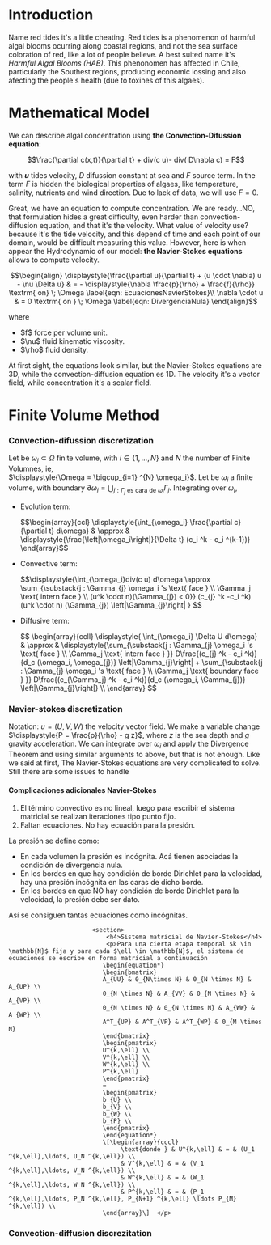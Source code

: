 <h1> Introduction </h1>

Name red tides it's a little cheating. Red tides is a phenomenon of harmful algal blooms ocurring along coastal regions, and not the sea surface coloration of red, like a lot of people believe. A best suited name it's <i>Harmful Algal Blooms (HAB)</i>.
This phenonomen has affected in Chile, particularly the Southest regions, producing economic lossing and also afecting the people's health (due to toxines of this algaes).

<h1> Mathematical Model </h1>

We can describe algal concentration using <b>the Convection-Difussion equation</b>:

$$\frac{\partial c(x,t)}{\partial t}  + div(c u)- div(  D\nabla c) = F$$

with <strong>$u$</strong> tides velocity, $D$ difussion constant at sea and $F$ source term.
In the term $F$ is hidden the biological properties of algaes, like temperature, salinity, nutrients and wind direction.
Due to lack of data, we will use $F=0$.

Great, we have an equation to compute concentration. We are ready...NO, that formulation hides a great difficulty, even harder than convection-diffusion equation,
and that it's the velocity. What value of velocity use? because it's the tide velocity, and this depend of time and each point of our domain, would be difficult measuring this value. However, here is when appear the Hydrodynamic of our model: <b>the Navier-Stokes equations</b> allows to compute velocity.

$$\begin{align}
\displaystyle{\frac{\partial u}{\partial t} + (u \cdot \nabla) u - \nu \Delta u}  & =    - \displaystyle{\nabla \frac{p}{\rho} + \frac{f}{\rho}} 
\textrm{ on} \; \Omega 
\label{eqn: EcuacionesNavierStokes}\\
\nabla \cdot u & =  0  \textrm{ on } \; \Omega 
\label{eqn: DivergenciaNula}
\end{align}$$

where
<ul>
    <li> $f$ force per volume unit. </li>
    <li> $\nu$ fluid kinematic viscosity. </li>
    <li> $\rho$ fluid density. </li>
</ul> 

At first sight, the equations look similar, but the Navier-Stokes equations are 3D, while the convection-diffusion equation es 1D. 
The velocity it's a vector field, while concentration it's a scalar field.

<h1> Finite Volume Method </h1>

<h3> Convection-difussion discretization </h3>

Let be $\omega_i \subset \Omega$ finite volume, with $i \in \{1, \ldots, N\}$ and
$N$ the number of Finite Volumnes, ie,  
$\displaystyle{\Omega = \bigcup_{i=1} ^{N} \omega_i}$. 
Let be $\omega_i$ a finite volume,  with boundary 
$\displaystyle{\partial \omega_i = \bigcup_{j: \Gamma_{j} \text{ es cara de } \omega_i}  \Gamma_{j}}$. 
Integrating over $\omega_i$,

<ul>
    <li> Evolution term: </li>
    <p>$$\begin{array}{ccl}
    \displaystyle{\int_{\omega_i} \frac{\partial c}{\partial t} d\omega} 
    & \approx & \displaystyle{\frac{\left|\omega_i\right|}{\Delta t} (c_i ^k - c_i ^{k-1})}
    \end{array}$$ </p>
    <li> Convective term: </li> 
     <p>$$\displaystyle{\int_{\omega_i}div(c u) d\omega \approx \sum_{\substack{j : \Gamma_{j}  \omega_i 's \text{ face } \\
     \Gamma_j \text{ intern face } \\
     (u^k \cdot n)(\Gamma_{j}) < 0}} (c_{j} ^k -c_i ^k) (u^k \cdot n) (\Gamma_{j}) \left|\Gamma_{j}\right| } $$ </p>
     <li> Diffusive term:</li>
     <p> $$ \begin{array}{ccll}
\displaystyle{ \int_{\omega_i} \Delta U d\omega} 
& \approx & \displaystyle{\sum_{\substack{j : \Gamma_{j} \omega_i 's \text{ face } \\  
       \Gamma_j \text{ intern face } }} D\frac{(c_{j} ^k - c_i ^k)}{d_c (\omega_i, \omega_{j})} \left|\Gamma_{j}\right| + 
       \sum_{\substack{j : \Gamma_{j} \omega_i 's \text{ face } \\  
       \Gamma_j \text{ boundary face } }} D\frac{(c_{\Gamma_j} ^k - c_i ^k)}{d_c (\omega_i, \Gamma_{j})} \left|\Gamma_{j}\right|} \\
\end{array} $$ </p>
</ul>

<h3> Navier-stokes discretization </h3>

Notation: $u = (U, V, W)$ the velocity vector field.
We make a variable change $\displaystyle{P = \frac{p}{\rho} - g z}$, 
where $z$ is the sea depth and $g$ gravity acceleration.
We can integrate over $\omega_i$ and apply the Divergence Theorem and using similar arguments to above, but that is not enough.
Like we said at first, The Navier-Stokes equations are very complicated to solve. Still there are some issues to handle

<h4>Complicaciones adicionales Navier-Stokes</h4>
                                  <ol>
                                  <li> El término convectivo es no lineal, luego para escribir el sistema matricial se realizan iteraciones tipo punto fijo. </li>
                                  <li> Faltan ecuaciones. No hay ecuación para la presión.</li>
                                  </ol>
                                  <p>La presión se define como: </p>
                                  <ul>
                                      <li> En cada volumen la presión es incógnita. Acá tienen asociadas la condición de divergencia nula. </li>
                                      <li> En los bordes en que hay condición de borde Dirichlet para la velocidad, hay una presión incógnita en las caras de dicho borde. </li>
                                      <li> En los bordes en que NO hay condición de borde Dirichlet para la velocidad, la presión debe ser dato. </li>
                                  </ul>
                                  <p>Así se consiguen tantas ecuaciones como incógnitas.</p>
						   </section>

						   <section>
						       <h4>Sistema matricial de Navier-Stokes</h4>
                               <p>Para una cierta etapa temporal $k \in \mathbb{N}$ fija y para cada $\ell \in \mathbb{N}$, el sistema de ecuaciones se escribe en forma matricial a continuación
                              \begin{equation*}
                              \begin{bmatrix}
                              A_{UU} & 0_{N\times N} & 0_{N \times N} & A_{UP} \\
                              0_{N \times N} & A_{VV} & 0_{N \times N} & A_{VP} \\
                              0_{N \times N} & 0_{N \times N} & A_{WW} & A_{WP} \\
                              A^T_{UP} & A^T_{VP} & A^T_{WP} & 0_{M \times N}
                              \end{bmatrix}
                              \begin{pmatrix}
                              U^{k,\ell} \\
                              V^{k,\ell} \\
                              W^{k,\ell} \\
                              P^{k,\ell}
                              \end{pmatrix}
                              = 
                              \begin{pmatrix}
                              b_{U} \\
                              b_{V} \\
                              b_{W} \\
                              b_{P} \\
                              \end{pmatrix}
                              \end{equation*} 
                              \[\begin{array}{cccl} 
                                   \text{donde } & U^{k,\ell} & = & (U_1 ^{k,\ell},\ldots, U_N ^{k,\ell}) \\
                                   & V^{k,\ell} & = & (V_1 ^{k,\ell},\ldots, V_N ^{k,\ell}) \\ 
                                   & W^{k,\ell} & = & (W_1 ^{k,\ell},\ldots, W_N ^{k,\ell}) \\
                                   & P^{k,\ell} & = & (P_1 ^{k,\ell},\ldots, P_N ^{k,\ell}, P_{N+1} ^{k,\ell} \ldots P_{M} ^{k,\ell}) \\
                              \end{array}\]  </p>

<h3> Convection-diffusion discrezitation </h3>
